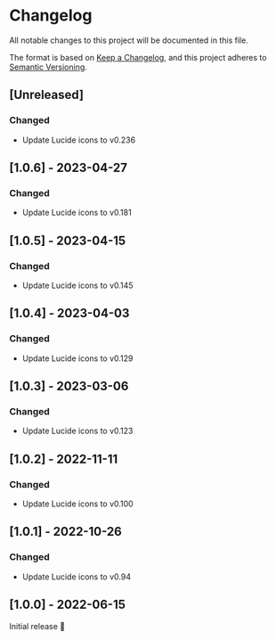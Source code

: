 # Changelog
All notable changes to this project will be documented in this file.

The format is based on [Keep a Changelog](https://keepachangelog.com/en/1.0.0/),
and this project adheres to [Semantic Versioning](https://semver.org/spec/v2.0.0.html).

## [Unreleased]

### Changed
- Update Lucide icons to v0.236

## [1.0.6] - 2023-04-27
### Changed
- Update Lucide icons to v0.181

## [1.0.5] - 2023-04-15
### Changed
- Update Lucide icons to v0.145

## [1.0.4] - 2023-04-03
### Changed
- Update Lucide icons to v0.129

## [1.0.3] - 2023-03-06
### Changed
- Update Lucide icons to v0.123

## [1.0.2] - 2022-11-11
### Changed
- Update Lucide icons to v0.100

## [1.0.1] - 2022-10-26
### Changed
- Update Lucide icons to v0.94

## [1.0.0] - 2022-06-15
Initial release 🎉
